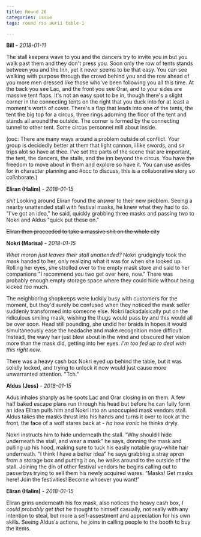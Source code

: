 ```yaml
---
title: Round 26
categories: issue
tags: round rss aurii table-1

---
```


**Bill** - *2018-01-11*

The stall keepers wave to you and the dancers try to invite you in but you walk past them and they don't press you. Soon only the row of tents stands between you and the Inn, yet it never seems to be that easy. You can see walking with purpose through the crowd behind you and the row ahead of you more men dressed like those who've been following you all this time. At the back you see Lac, and the front you see Orar, and to your sides are massive tent flaps. It's not an easy spot to be in, though there's a slight corner in the connecting tents on the right that you duck into for at least a moment's worth of cover. There's a flap that leads into one of the tents, the tent the big top for a circus, three rings adorning the floor of the tent and stands all around the outside. The corner is formed by the connecting tunnel to other tent. Some circus personnel mill about inside. 

(ooc: There are many ways around a problem outside of conflict. Your group is decidedly better at them that light cannon, i like swords, and sir trips alot so have at thee. I've set the parts of the scene that are important, the tent, the dancers, the stalls, and the inn beyond the circus. You have the freedom to move about in them and explore so have it. You can use asides for in character planning and #occ to discuss, this is a collaborative story so collaborate.)

**Eliran (Halim)** - *2018-01-15*

_shit_ Looking around Eliran found the answer to their new problem. Seeing a nearby unattended stall with festival masks, he knew what they had to do. 
"I've got an idea," he said, quickly grabbing three masks and passing two to Nokri and Aldus "quick put these on."

~~Eliran then proceeded to take a massive shit on the whole city~~

**Nokri (Marisa)** - *2018-01-15*

*What moron just leaves their stall unattended?* Nokri grudgingly took the mask handed to her, only realizing what it was for when she looked up. Rolling her eyes, she strolled over to the empty mask store and said to her companions "I recommend you two get over here, now." There was probably enough empty storage space where they could hide without being kicked *too* much.

The neighboring shopkeeps were luckily busy with customers for the moment, but they'd surely be confused when they noticed the mask seller suddenly transformed into someone else. Nokri lackadaisically put on the ridiculous smiling mask, wishing the thugs would pass by and this would all be over soon. Head still pounding, she undid her braids in hopes it would simultaneously ease the headache and make recognition more difficult. Instead, the wavy hair just blew about in the wind and obscured her vision more than the mask did, getting into her eyes. *I'm too fed up to deal with this right now.*

There was a heavy cash box Nokri eyed up behind the table, but it was solidly locked, and trying to unlock it now would just cause more unwarranted attention. "Tch."

**Aldus (Jess)** - *2018-01-15*

Adus inhales sharply as he spots Lac and Orar closing in on them. A few half baked escape plans run through his head but before he can fully form an idea Eliran pulls him and Nokri into an unoccupied mask vendors stall. Aldus takes the masks thrust into his hands and turns it over to look at the front, the face of a wolf stares back at - *ha how ironic* he thinks dryly. 

Nokri instructs him to hide underneath the stall. “Why should I hide underneath the stall, and wear a mask” he says, donning the mask and pulling up his hood, making sure to tuck his easily notable gray-white hair underneath. “I think I have a better idea” he says grabbing a stray apron from a storage box and putting it on, he walks around to the outside of the stall. Joining the din of other festival vendors he begins calling out to passerbys trying to sell them his newly acquired wares. “Masks! Get masks here! Join the festivities! Become whoever you want!”

**Eliran (Halim)** - *2018-01-15*

Eliran grins underneath his fox mask, also notices the heavy cash box, _I could probably get that_ he thought to himself casually, not really with any  intention to steal, but more a self-assestment and appreciation for his own skills. Seeing Aldus's actions, he joins in calling people to the booth to buy the items.



<!-- re.findall('a.*?(?=a|$)', t+'x') -->